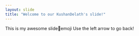 ```yaml
---
layout: slide
title: "Welcome to our KushanDelath's slide!"
---
```

This is my awesome slide:tada:emoji
Use the left arrow to go back!

